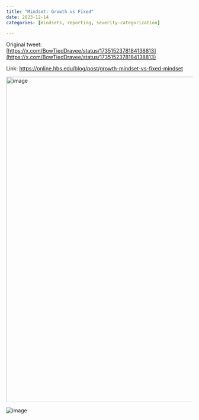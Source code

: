 ```yaml
---
title: "Mindset: Growth vs Fixed"
date: 2023-12-14
categories: [mindsets, reporting, severity-categorization]

---
```


Original tweet: [https://x.com/BowTiedDravee/status/1735152378184138813](https://x.com/BowTiedDravee/status/1735152378184138813)

Link: https://online.hbs.edu/blog/post/growth-mindset-vs-fixed-mindset

<img width="880" alt="image" src="https://github.com/user-attachments/assets/d22b25cf-92b5-4b0e-889d-b6a07e60ebe1" />

![image](https://github.com/user-attachments/assets/2e8bcafc-1b96-433b-930a-75d4b9167298)
